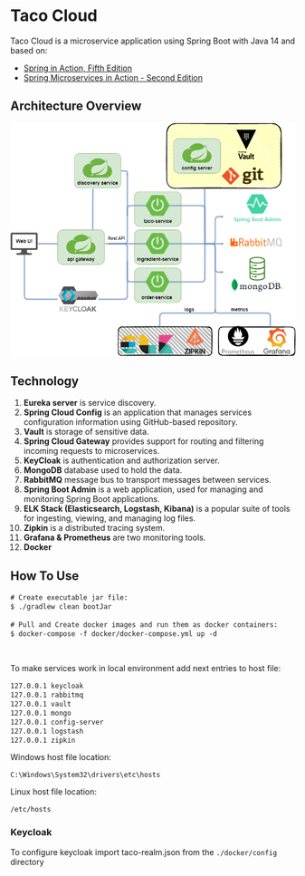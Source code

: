 # Taco Cloud

Taco Cloud is a microservice application using Spring Boot with Java 14 and based on:

* [Spring in Action, Fifth Edition](https://www.manning.com/books/spring-in-action-fifth-edition)
* [Spring Microservices in Action - Second Edition](https://www.manning.com/books/spring-microservices-in-action-second-edition)

## Architecture Overview

[](url "title")
<img src="scheme.png">

## Technology

1. **Eureka server** is service discovery.
2. **Spring Cloud Config** is an application that manages services configuration information using GitHub-based repository.
3. **Vault** is storage of sensitive data.
4. **Spring Cloud Gateway** provides support for routing and filtering incoming requests to microservices.
5. **KeyCloak** is authentication and authorization server.
6. **MongoDB** database used to hold the data.
7. **RabbitMQ** message bus to transport messages between services.
8. **Spring Boot Admin** is a web application, used for managing and monitoring Spring Boot applications.
9. **ELK Stack (Elasticsearch, Logstash, Kibana)** is a popular suite of tools for ingesting, viewing, and managing log files.
10. **Zipkin** is a distributed tracing system.
11. **Grafana & Prometheus** are two monitoring tools.
12. **Docker**

## How To Use

```shell
# Create executable jar file:
$ ./gradlew clean bootJar

# Pull and Create docker images and run them as docker containers:
$ docker-compose -f docker/docker-compose.yml up -d
```

&nbsp;

To make services work in local environment add next entries to host file:

```shell
127.0.0.1 keycloak
127.0.0.1 rabbitmq
127.0.0.1 vault
127.0.0.1 mongo
127.0.0.1 config-server
127.0.0.1 logstash
127.0.0.1 zipkin
```

Windows host file location:

```
C:\Windows\System32\drivers\etc\hosts
```

Linux host file location:

```
/etc/hosts
```

### Keycloak
To configure keycloak import taco-realm.json from the `./docker/config` directory